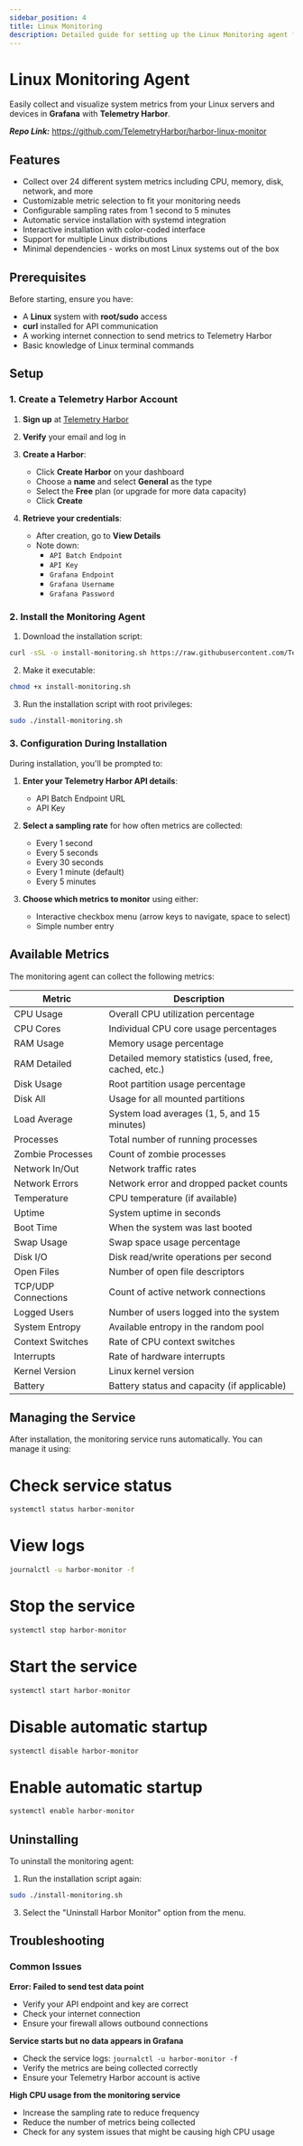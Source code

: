 ```yaml
---
sidebar_position: 4
title: Linux Monitoring
description: Detailed guide for setting up the Linux Monitoring agent for Telemetry Harbor
---
```


# Linux Monitoring Agent

Easily collect and visualize system metrics from your Linux servers and devices in **Grafana** with **Telemetry Harbor**.

**_Repo Link:_** https://github.com/TelemetryHarbor/harbor-linux-monitor

## Features
- Collect over 24 different system metrics including CPU, memory, disk, network, and more
- Customizable metric selection to fit your monitoring needs
- Configurable sampling rates from 1 second to 5 minutes
- Automatic service installation with systemd integration
- Interactive installation with color-coded interface
- Support for multiple Linux distributions
- Minimal dependencies - works on most Linux systems out of the box

## Prerequisites

Before starting, ensure you have:
- A **Linux** system with **root/sudo** access
- **curl** installed for API communication
- A working internet connection to send metrics to Telemetry Harbor
- Basic knowledge of Linux terminal commands

## Setup
### 1. Create a Telemetry Harbor Account
1. **Sign up** at [Telemetry Harbor](https://telemetryharbor.com/)
2. **Verify** your email and log in
3. **Create a Harbor**:
   - Click **Create Harbor** on your dashboard
   - Choose a **name** and select **General** as the type
   - Select the **Free** plan (or upgrade for more data capacity)
   - Click **Create**

4. **Retrieve your credentials**:
   - After creation, go to **View Details**
   - Note down:
     - `API Batch Endpoint`
     - `API Key`
     - `Grafana Endpoint`
     - `Grafana Username`
     - `Grafana Password`

### 2. Install the Monitoring Agent
1. Download the installation script:
``` bash
curl -sSL -o install-monitoring.sh https://raw.githubusercontent.com/TelemetryHarbor/harbor-linux-monitor/refs/heads/main/install.sh
```
2. Make it executable:
``` bash
chmod +x install-monitoring.sh
```
3. Run the installation script with root privileges:
``` bash
sudo ./install-monitoring.sh
```
### 3. Configuration During Installation

During installation, you'll be prompted to:

1. **Enter your Telemetry Harbor API details**:
   - API Batch Endpoint URL
   - API Key

2. **Select a sampling rate** for how often metrics are collected:
   - Every 1 second
   - Every 5 seconds
   - Every 30 seconds
   - Every 1 minute (default)
   - Every 5 minutes

3. **Choose which metrics to monitor** using either:
   - Interactive checkbox menu (arrow keys to navigate, space to select)
   - Simple number entry

## Available Metrics

The monitoring agent can collect the following metrics:

| Metric | Description |
|--------|-------------|
| CPU Usage | Overall CPU utilization percentage |
| CPU Cores | Individual CPU core usage percentages |
| RAM Usage | Memory usage percentage |
| RAM Detailed | Detailed memory statistics (used, free, cached, etc.) |
| Disk Usage | Root partition usage percentage |
| Disk All | Usage for all mounted partitions |
| Load Average | System load averages (1, 5, and 15 minutes) |
| Processes | Total number of running processes |
| Zombie Processes | Count of zombie processes |
| Network In/Out | Network traffic rates |
| Network Errors | Network error and dropped packet counts |
| Temperature | CPU temperature (if available) |
| Uptime | System uptime in seconds |
| Boot Time | When the system was last booted |
| Swap Usage | Swap space usage percentage |
| Disk I/O | Disk read/write operations per second |
| Open Files | Number of open file descriptors |
| TCP/UDP Connections | Count of active network connections |
| Logged Users | Number of users logged into the system |
| System Entropy | Available entropy in the random pool |
| Context Switches | Rate of CPU context switches |
| Interrupts | Rate of hardware interrupts |
| Kernel Version | Linux kernel version |
| Battery | Battery status and capacity (if applicable) |

## Managing the Service

After installation, the monitoring service runs automatically. You can manage it using:

# Check service status
``` bash
systemctl status harbor-monitor
```
# View logs
``` bash
journalctl -u harbor-monitor -f
```
# Stop the service
``` bash
systemctl stop harbor-monitor
```
# Start the service
``` bash
systemctl start harbor-monitor
```
# Disable automatic startup
``` bash
systemctl disable harbor-monitor
```
# Enable automatic startup
``` bash
systemctl enable harbor-monitor
```
## Uninstalling

To uninstall the monitoring agent:

1. Run the installation script again:
``` bash
sudo ./install-monitoring.sh
```
3. Select the "Uninstall Harbor Monitor" option from the menu.

## Troubleshooting

### Common Issues

**Error: Failed to send test data point**
- Verify your API endpoint and key are correct
- Check your internet connection
- Ensure your firewall allows outbound connections

**Service starts but no data appears in Grafana**
- Check the service logs: `journalctl -u harbor-monitor -f`
- Verify the metrics are being collected correctly
- Ensure your Telemetry Harbor account is active

**High CPU usage from the monitoring service**
- Increase the sampling rate to reduce frequency
- Reduce the number of metrics being collected
- Check for any system issues that might be causing high CPU usage
